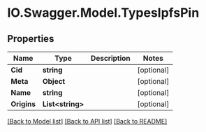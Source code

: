 # IO.Swagger.Model.TypesIpfsPin
## Properties

Name | Type | Description | Notes
------------ | ------------- | ------------- | -------------
**Cid** | **string** |  | [optional] 
**Meta** | **Object** |  | [optional] 
**Name** | **string** |  | [optional] 
**Origins** | **List&lt;string&gt;** |  | [optional] 

[[Back to Model list]](../README.md#documentation-for-models) [[Back to API list]](../README.md#documentation-for-api-endpoints) [[Back to README]](../README.md)


